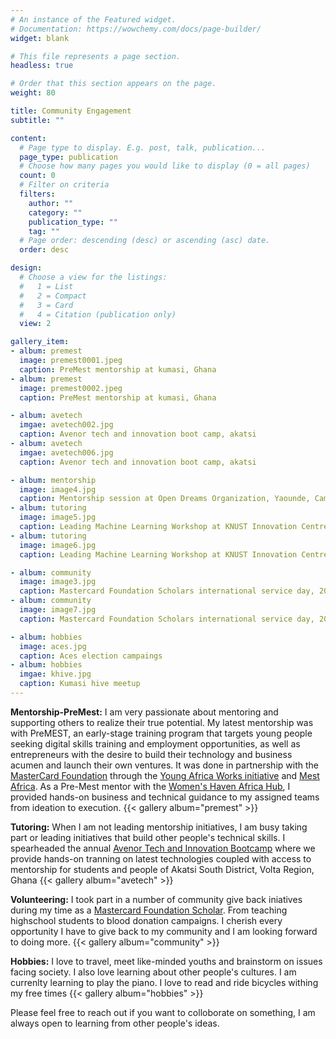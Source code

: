 ```yaml
---
# An instance of the Featured widget.
# Documentation: https://wowchemy.com/docs/page-builder/
widget: blank

# This file represents a page section.
headless: true

# Order that this section appears on the page.
weight: 80

title: Community Engagement
subtitle: ""

content:
  # Page type to display. E.g. post, talk, publication...
  page_type: publication
  # Choose how many pages you would like to display (0 = all pages)
  count: 0
  # Filter on criteria
  filters:
    author: ""
    category: ""
    publication_type: ""
    tag: ""
  # Page order: descending (desc) or ascending (asc) date.
  order: desc

design:
  # Choose a view for the listings:
  #   1 = List
  #   2 = Compact
  #   3 = Card
  #   4 = Citation (publication only)
  view: 2

gallery_item:
- album: premest
  image: premest0001.jpeg
  caption: PreMest mentorship at kumasi, Ghana
- album: premest
  image: premest0002.jpeg
  caption: PreMest mentorship at kumasi, Ghana

- album: avetech
  imgae: avetech002.jpg
  caption: Avenor tech and innovation boot camp, akatsi
- album: avetech
  imgae: avetech006.jpg
  caption: Avenor tech and innovation boot camp, akatsi

- album: mentorship
  image: image4.jpg
  caption: Mentorship session at Open Dreams Organization, Yaounde, Cameroon
- album: tutoring
  image: image5.jpg
  caption: Leading Machine Learning Workshop at KNUST Innovation Centre, 2019
- album: tutoring
  image: image6.jpg
  caption: Leading Machine Learning Workshop at KNUST Innovation Centre, 2019

- album: community
  image: image3.jpg
  caption: Mastercard Foundation Scholars international service day, 2017
- album: community
  image: image7.jpg
  caption: Mastercard Foundation Scholars international service day, 2019

- album: hobbies
  image: aces.jpg
  caption: Aces election campaings
- album: hobbies
  imgae: khive.jpg
  caption: Kumasi hive meetup
---
```

**Mentorship-PreMest:** I am very passionate about mentoring and supporting others to realize their true potential. My latest mentorship was with PreMEST, an early-stage training program that targets young people seeking digital skills training and employment opportunities, as well as entrepreneurs with the desire to build their technology and business acumen and launch their own ventures. It was done in partnership with the [MasterCard Foundation](https://mastercardfdn.org) through the [Young Africa Works initiative](https://mastercardfdn.org/research/young-africa-works/) and [Mest Africa](https://meltwater.org/).
As a Pre-Mest mentor with the [Women's Haven Africa Hub](https://womenshavenafrica.com/), I provided hands-on business and technical guidance to my assigned teams from ideation to execution.
{{< gallery album="premest" >}}

**Tutoring:** When I am not leading mentorship initiatives, I am busy taking part or leading initiatives that build other people's technical skills. I spearheaded the annual [Avenor Tech and Innovation Bootcamp](https://photos.app.goo.gl/ur6EC3pTJmpapBib8) where we provide hands-on tranning on latest technologies coupled with access to mentorship for students and people of Akatsi South District, Volta Region, Ghana
{{< gallery album="avetech" >}}

**Volunteering:** I took part in a number of community give back iniatives during my time as a [Mastercard Foundation Scholar](https://mastercardfdn.org/all/scholars/). From teaching highschool students to blood donation campaigns. I cherish every opportunity I have to give back to my community and I am looking forward to doing more.
{{< gallery album="community" >}} 

**Hobbies:** I love to travel, meet like-minded youths and brainstorm on issues facing society. I also love learning about other people's cultures. I am currenlty learning to play the piano. I love to read and ride bicycles withing my free times
{{< gallery album="hobbies" >}} 

Please feel free to reach out if you want to colloborate on something, I am always open to learning from other people's ideas.  
